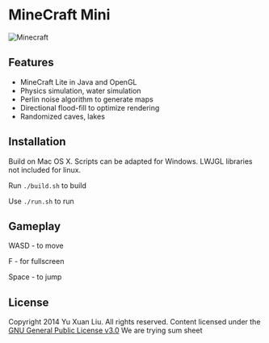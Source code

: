 MineCraft Mini
==============
![Minecraft](img/preview.png)

Features
---------
- MineCraft Lite in Java and OpenGL
- Physics simulation, water simulation
- Perlin noise algorithm to generate maps
- Directional flood-fill to optimize rendering
- Randomized caves, lakes

Installation
-----------
Build on Mac OS X. Scripts can be adapted for Windows. LWJGL libraries not included for linux.

Run ```./build.sh``` to build

Use ```./run.sh``` to run


Gameplay
-----------

WASD - to move

F - for fullscreen

Space - to jump


License
--------

Copyright 2014 Yu Xuan Liu. All rights reserved. Content licensed under the [GNU General Public License v3.0](LICENSE)
We are trying sum sheet
